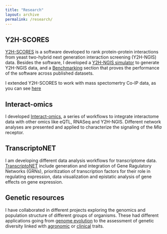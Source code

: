 ```yaml
---
title: "Research"
layout: archive
permalink: /research/
---
```


## Y2H-SCORES
[Y2H-SCORES](https://github.com/vvelasqz/Y2H-SCORES) is a software developed to rank protein-protein interactions from yeast two-hybrid next generation interaction screening (Y2H-NGIS) data. Besides the software, I developed a [Y2H-NGIS simulator](https://github.com/vvelasqz/Y2H-SCORES/tree/master/Publication/Y2H-NGIS_simulator) to generate Y2H-NGIS data, and a [Benchmarking](https://github.com/vvelasqz/Y2H-SCORES/tree/master/Publication/Benchmarking) section that proves the performance of the software across published datasets.

I extended Y2H-SCORES to work with mass spectomertry Co-IP data, as you can see [here](https://github.com/vvelasqz/BC1)

## Interact-omics
I developed [Interact-omics](https://github.com/vvelasqz/Barley_Interactome), a series of workflows to integrate interactome data with other omics like eQTL, RNASeq and Y2H-NGIS. Different network analyses are presented and applied to characterize the signaling of the *Mla* receptor. 

## TranscriptoNET
I am developing different data analysis workflows for transcriptome data. [TranscriptoNET](https://github.com/vvelasqz/TranscriptoNET) include generation and integration of Gene Ragulatory Networks (GRNs), prioritization of transcription factors for their role in regulating expression, data visualization and epistatic analysis of gene effects on gene expression. 

## Genetic resources
I have collaborated in different projects exploring the genomics and population structure of different groups of organisms. These had different applications going from [genome evolution](https://www.news.iastate.edu/news/2020/08/12/tuatara) to the assessment of genetic diversity linked with [agronomic](https://www.researchgate.net/project/Avocado-Rootstock-Breeding-Program) or [clinical](https://github.com/vvelasqz/Fusarium_Genotyping) traits.
   


